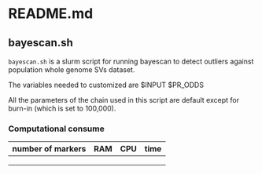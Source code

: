 # README.md
## bayescan.sh
`bayescan.sh` is a slurm script for running bayescan to detect outliers against population whole genome SVs dataset. 

The variables needed to customized are $INPUT $PR_ODDS

All the parameters of the chain used in this script are default except for burn-in (which is set to 100,000).
### Computational consume
| number of markers | RAM | CPU | time |
| ----------------- | --- | --- | ---- |
|                   |     |     |      |
|                   |     |     |      |
|                   |     |     |      |
